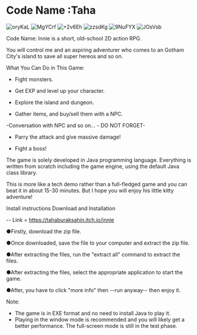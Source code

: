 # Code Name :Taha

![oryKaL](https://github.com/user-attachments/assets/e12fcaf8-e7e2-475f-a8a7-f46e12e2ec3c)
![MgYCrf](https://github.com/user-attachments/assets/fc7d4a0c-32b3-4dd8-aa06-b022e50d9222)
![+2v6Eh](https://github.com/user-attachments/assets/1e0606d9-1160-4c9d-87dd-742c9cc581e0)
![zzsdKg](https://github.com/user-attachments/assets/b67afa53-0e9c-4cd0-b9c6-74c986217495)
![9NuFYX](https://github.com/user-attachments/assets/dc626c91-e300-4002-907e-6e37114e48be)
![JOsVsb](https://github.com/user-attachments/assets/5e26537a-5503-469f-931e-3e3fd1e8bb63)



Code Name: Innie is a short, old-school 2D action RPG.     

You will control me and an aspiring adventurer who comes to an Gotham City's island to save all super hereos and so on.

What You Can Do in This Game: 

 - Fight monsters.

- Get EXP and level up your character. 

 - Explore the island  and  dungeon. 

 - Gather items, and buy/sell them with a NPC.

-Conversation with NPC and so on... - DO NOT FORGET- 

 - Parry the attack and give massive damage! 

 - Fight a boss! 

The game is solely developed in Java programming language. Everything is written from scratch including the game engine, using the default Java class library. 

This is more like a tech demo rather than a full-fledged game and you can beat it in about 15-30 minutes. But I hope you will enjoy his little kitty adventure!


Install instructions
Download and Installation

-- Link = https://tahaburaksahin.itch.io/innie

●Firstly, download the zip file.

●Once downloaded, save the file to your computer and extract the zip file.

●After extracting the files, run the "extract all" command to extract the files.

●After extracting the files, select the appropriate application to start the game.

●After, you have to click "more info" then --run anyway-- then enjoy it.

Note:
* The game is in EXE format and no need to install Java to play it.
* Playing in the window mode is recommended and you will likely get a better performance. The full-screen mode is still in the test phase.
